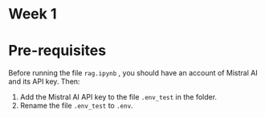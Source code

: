 # Week 1

# Pre-requisites 

Before running the file `rag.ipynb` , you should have an account of Mistral AI and its API key. Then:

1. Add the Mistral AI API key to the file `.env_test` in the folder.
2. Rename the file `.env_test` to `.env`.
 